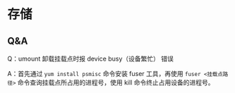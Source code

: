 # 存储

## Q&A

Q：umount 卸载挂载点时报 device busy（设备繁忙） 错误

A：首先通过 `yum install psmisc` 命令安装 fuser 工具，再使用 `fuser <挂载点路径>` 命令查询挂载点所占用的进程号，使用 kill 命令终止占用设备的进程号。

